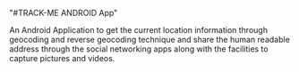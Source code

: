 "#TRACK-ME ANDROID App"

An Android Application to get the current location information through geocoding and reverse geocoding technique and share the human readable address through the social networking apps along with the facilities to capture  pictures and videos.
